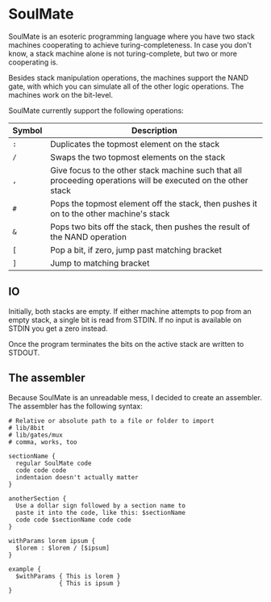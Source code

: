 # SoulMate

SoulMate is an esoteric programming language where you have two stack machines cooperating to achieve turing-completeness. In case you don't know, a stack machine alone is not turing-complete, but two or more cooperating is.

Besides stack manipulation operations, the machines support the NAND gate, with which you can simulate all of the other logic operations. The machines work on the bit-level.

SoulMate currently support the following operations:

| Symbol | Description                                                                                                   |
|--------|---------------------------------------------------------------------------------------------------------------|
| `:`    | Duplicates the topmost element on the stack                                                                   |
| `/`    | Swaps the two topmost elements on the stack                                                                   |
| `,`    | Give focus to the other stack machine such that all proceeding operations will be executed on the other stack |
| `#`    | Pops the topmost element off the stack, then pushes it on to the other machine's stack                        |
| `&`    | Pops two bits off the stack, then pushes the result of the NAND operation                                     |
| `[`    | Pop a bit, if zero, jump past matching bracket                                                                |
| `]`    | Jump to matching bracket                                                                                      |

## IO

Initially, both stacks are empty. If either machine attempts to pop from an empty stack, a single bit is read from STDIN. If no input is available on STDIN you get a zero instead.

Once the program terminates the bits on the active stack are written to STDOUT.

## The assembler

Because SoulMate is an unreadable mess, I decided to create an assembler. The assembler has the following syntax:

```
# Relative or absolute path to a file or folder to import
# lib/8bit
# lib/gates/mux
# comma, works, too

sectionName {
  regular SoulMate code
  code code code
  indentaion doesn't actually matter
}

anotherSection {
  Use a dollar sign followed by a section name to
  paste it into the code, like this: $sectionName
  code code $sectionName code code
}

withParams lorem ipsum {
  $lorem : $lorem / [$ipsum]
}

example {
  $withParams { This is lorem }
              { This is ipsum }
}
```
